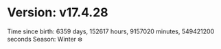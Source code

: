 # Version: v17.4.28
Time since birth: 6359 days, 152617 hours, 9157020 minutes, 549421200 seconds
Season: Winter ❄️
